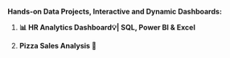 ******Hands-on Data Projects, Interactive and Dynamic Dashboards:******

1. **📊 HR Analytics Dashboard💡| SQL, Power BI & Excel**

2. **Pizza Sales Analysis 🍕**
